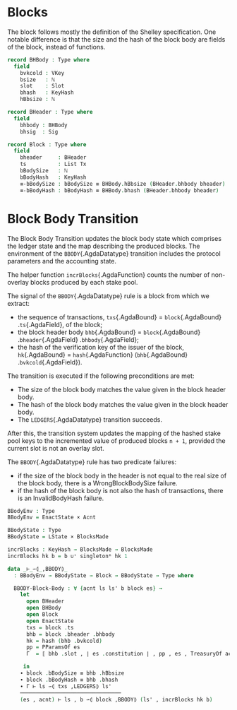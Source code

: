 <!--
```agda
{-# OPTIONS --safe #-}
open import Ledger.Prelude
open import Ledger.Conway.Specification.Abstract
open import Ledger.Conway.Specification.Transaction
 
module Ledger.Conway.Specification.BlockBody
  (txs : _) (open TransactionStructure txs)
  (abs : AbstractFunctions txs) (open AbstractFunctions abs)
  where

open import Ledger.Conway.Specification.Enact govStructure
open import Ledger.Conway.Specification.Ledger txs abs
open import Ledger.Conway.Specification.Rewards txs abs
```
-->

# Blocks

The block follows mostly the definition of the Shelley specification. One
notable difference is that the size and the hash of the block body are fields
of the block, instead of functions.

```agda
record BHBody : Type where
  field
    bvkcold : VKey
    bsize   : ℕ
    slot    : Slot
    bhash   : KeyHash
    hBbsize : ℕ

record BHeader : Type where
  field
    bhbody : BHBody
    bhsig  : Sig

record Block : Type where
  field
    bheader     : BHeader
    ts          : List Tx
    bBodySize   : ℕ
    bBodyHash   : KeyHash
    ≡-bBodySize : bBodySize ≡ BHBody.hBbsize (BHeader.bhbody bheader)
    ≡-bBodyHash : bBodyHash ≡ BHBody.bhash (BHeader.bhbody bheader)
```

# Block Body Transition

The Block Body Transition updates the block body state which comprises the
ledger state and the map describing the produced blocks. The environment of the
`BBODY`{.AgdaDatatype} transition includes the protocol parameters and the accounting
state.

The helper function `incrBlocks`{.AgdaFunction} counts the number of
non-overlay blocks produced by each stake pool.

The signal of the `BBODY`{.AgdaDatatype} rule is a block from which we extract:

* the sequence of transactions, `txs`{.AgdaBound} = `block`{.AgdaBound} .`ts`{.AgdaField}, of the block;
* the block header body `bhb`{.AgdaBound} = `block`{.AgdaBound} .`bheader`{.AgdaField} .`bhbody`{.AgdaField};
* the hash of the verification key of the issuer of the block, `hk`{.AgdaBound} = `hash`{.AgdaFunction} (`bhb`{.AgdaBound} .`bvkcold`{.AgdaField}).

The transition is executed if the following preconditions are met:

* The size of the block body matches the value given in the block header body.
* The hash of the block body matches the value given in the block header body.
* The `LEDGERS`{.AgdaDatatype} transition succeeds.

After this, the transition system updates the mapping of the hashed stake pool
keys to the incremented value of produced blocks `n + 1`, provided the current
slot is not an overlay slot.

The `BBODY`{.AgdaDatatype} rule has two predicate failures:

* if the size of the block body in the header is not equal to the real size of
  the block body, there is a WrongBlockBodySize failure.
* if the hash of the block body is not also the hash of transactions, there is
  an InvalidBodyHash failure.

```agda
BBodyEnv : Type
BBodyEnv = EnactState × Acnt

BBodyState : Type
BBodyState = LState × BlocksMade

incrBlocks : KeyHash → BlocksMade → BlocksMade
incrBlocks hk b = b ∪⁺ singletonᵐ hk 1

data _⊢_⇀⦇_,BBODY⦈_
  : BBodyEnv → BBodyState → Block → BBodyState → Type where

  BBODY-Block-Body : ∀ {acnt ls ls' b block es} →
    let
      open BHeader
      open BHBody
      open Block
      open EnactState
      txs = block .ts
      bhb = block .bheader .bhbody
      hk = hash (bhb .bvkcold)
      pp = PParamsOf es
      Γ  = ⟦ bhb .slot , ∣ es .constitution ∣ , pp , es , TreasuryOf acnt ⟧

     in
    ∙ block .bBodySize ≡ bhb .hBbsize
    ∙ block .bBodyHash ≡ bhb .bhash
    ∙ Γ ⊢ ls ⇀⦇ txs ,LEDGERS⦈ ls'
    ────────────────────────────────
    (es , acnt) ⊢ ls , b ⇀⦇ block ,BBODY⦈ (ls' , incrBlocks hk b)
```
